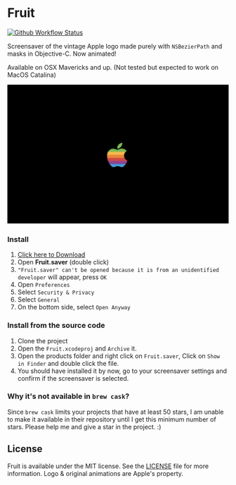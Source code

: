# Fruit

<a href="https://github.com/ppamorim/fruit/actions"><img src="https://github.com/ppamorim/fruit/workflows/Tests/badge.svg" alt="Github Workflow Status"></a>

Screensaver of the vintage Apple logo made purely with `NSBezierPath` and masks in Objective-C. Now animated!

Available on OSX Mavericks and up. (Not tested but expected to work on MacOS Catalina)

<img src="./art/screenshot.png" width="600"/>

### Install

1. [Click here to Download](https://github.com/ppamorim/fruit/releases/download/1.0/Fruit.saver.zip)
2. Open **Fruit.saver** (double click)
3. `"Fruit.saver" can't be opened because it is from an unidentified developer` will appear, press `OK`
4. Open `Preferences`
5. Select `Security & Privacy`
6. Select `General`
7. On the bottom side, select `Open Anyway`

### Install from the source code

1. Clone the project
2. Open the `Fruit.xcodeproj` and `Archive` it.
3. Open the products folder and right click on `Fruit.saver`, Click on `Show in Finder` and double click the file.
4. You should have installed it by now, go to your screensaver settings and confirm if the screensaver is selected.

### Why it's not available in `brew cask`?

Since `brew cask` limits your projects that have at least 50 stars, I am unable to make it available in their repository until I get this minimum number of stars. Please help me and give a star in the project. :)

## License

Fruit is available under the MIT license. See the [LICENSE](https://github.com/ppamorim/fruit/blob/master/LICENSE) file for more information. Logo & original animations are Apple's property.